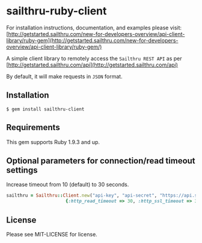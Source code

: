 # sailthru-ruby-client

For installation instructions, documentation, and examples please visit:
[http://getstarted.sailthru.com/new-for-developers-overview/api-client-library/ruby-gem](http://getstarted.sailthru.com/new-for-developers-overview/api-client-library/ruby-gem/)

A simple client library to remotely access the `Sailthru REST API` as per [http://getstarted.sailthru.com/api](http://getstarted.sailthru.com/api)

By default, it will make requests in `JSON` format.

## Installation

    $ gem install sailthru-client

## Requirements

This gem supports Ruby 1.9.3 and up.

## Optional parameters for connection/read timeout settings

Increase timeout from 10 (default) to 30 seconds.

```ruby
sailthru = Sailthru::Client.new("api-key", "api-secret", "https://api.sailthru.com", nil, nil, 
			          {:http_read_timeout => 30, :http_ssl_timeout => 30, :http_open_timeout => 30})
```

## License

Please see MIT-LICENSE for license.
